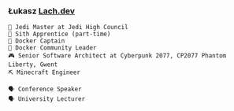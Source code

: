 ### Łukasz [Lach.dev](https://lach.dev)

```
💙 Jedi Master at Jedi High Council
🖤 Sith Apprentice (part-time)
🐋 Docker Captain
🐋 Docker Community Leader
🎮 Senior Software Architect at Cyberpunk 2077, CP2077 Phantom Liberty, Gwent
⛏ Minecraft Engineer

🗣️ Conference Speaker
🗣️ University Lecturer
```
